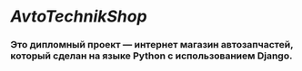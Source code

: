 # *AvtoTechnikShop*

### Это дипломный проект — интернет магазин автозапчастей, который сделан на языке **Python** с использованием **Django**.




